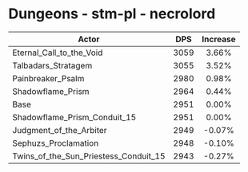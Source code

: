 # Dungeons - stm-pl - necrolord
| Actor | DPS | Increase |
|---|:---:|:---:|
|Eternal_Call_to_the_Void|3059|3.66%|
|Talbadars_Stratagem|3055|3.52%|
|Painbreaker_Psalm|2980|0.98%|
|Shadowflame_Prism|2964|0.44%|
|Base|2951|0.00%|
|Shadowflame_Prism_Conduit_15|2951|0.00%|
|Judgment_of_the_Arbiter|2949|-0.07%|
|Sephuzs_Proclamation|2948|-0.10%|
|Twins_of_the_Sun_Priestess_Conduit_15|2943|-0.27%|
